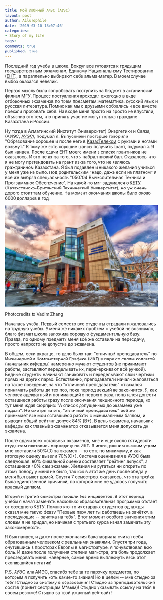 ```yaml
---
title: Мой любимый АИЭС (АУЭС)
layout: post
author: Ailurophile
date: '2019-03-10 13:07:46'
categories:
- Story of my life
tags:
comments: true
published: true
---
```


Последний год учебы в школе.
Вокруг все готовятся к грядущим государственным экзаменам, Единому Национальному Тестированию ([ЕНТ](https://ru.wikipedia.org/wiki/%D0%95%D0%B4%D0%B8%D0%BD%D0%BE%D0%B5_%D0%BD%D0%B0%D1%86%D0%B8%D0%BE%D0%BD%D0%B0%D0%BB%D1%8C%D0%BD%D0%BE%D0%B5_%D1%82%D0%B5%D1%81%D1%82%D0%B8%D1%80%D0%BE%D0%B2%D0%B0%D0%BD%D0%B8%D0%B5)), а параллельно выбирают себе альма-матер.
В моем случае выбор оказался невелик.

Первая мысль была попробовать поступить на бюджет в астанинский филиал [МГУ](http://www.msu.kz/).
Процесс поступления проходил ежегодно в виде отборочных экзаменов по трем предметам: математика, русский язык и русская литература.
Помню как мы с друзьями собрались и все вместе поехали пробовать себя.
На входе меня просто на просто не впустили, объяснив это тем, что принять участие могут только граждане Казахстана и России.
<!--more-->

Ну тогда в Алматинский Институт (Университет) Энергетики и Связи, (АИЭС, [АУЭС](https://aues.kz/)), подумал я.
Выпускники постарше говорили "Образование хорошее и после него в [КазахТелеком](https://ru.wikipedia.org/wiki/%D0%9A%D0%B0%D0%B7%D0%B0%D1%85%D1%82%D0%B5%D0%BB%D0%B5%D0%BA%D0%BE%D0%BC) с руками и ногами возьмут."
К тому же есть хорошие шансы получить грант, подумал я.
Я был наивен.
После сдачи ЕНТ моего имени в списке грантников не оказалось.
И это не из-за того, что я набрал низкий бал.
Оказалось, что я не могу претендовать на грант из-за того, что не являюсь гражданином Казахстана.
Я был подавлен и никакого желания учиться у меня уже не было.
Под родительским "надо, даже если на платном" я всё же выбрал специальность "050704 Вычислительная Техника и Программное Обеспечение".
На какой-то миг задумался о [КБТУ](https://www.kbtu.kz/ru) (Казахстанско-Британский Технический Университет), но уж очень дорого стоит там обучение.
На момент окончания школы было около 6000 долларов в год.

<div>
<img src="/assets/images/AUPET.jpg" alt="AUPET"/>
<p>Photocredits to Vadim Zhang</p>
</div>

Началась учеба. Первый семестр все студенты страдали и жаловались на трудную учебы.
У меня же никаких проблем с учебой не возникало, благо физмат школа заложила хорошую фундаментальную базу.
Правда, по одному предмету меня всё же оставили на пересдачу, просто напросто не допустив до экзамена.

В общем, если вкратце, то дело было так: "отличный преподаватель" по Инженерной и Компьютерной Графике (ИКГ) в паре со своим коллегой (начальник кафедры) намеренно мучают студентов (не принимают работы, заставляют переделывать их, перечеркивают всё ручкой).
Бедные студенты начинают паниковать и переделывают свои чертежи прямо на других парах.
Естественно, преподаватели начали жаловаться на такое поведение, на что "отличный преподаватель" отказался принимать работы до тех пор, пока период лекций не закончится.
Я, как человек адекватный и понимающий с первого раза, попытался донести оставшиеся работы сразу после окончания лекционного периода, но тут меня ждал сюрприз: "А список допущенных до экзамена уже подали".
Не смотря на это, "отличный преподаватель" всё же принимает все мои оставшиеся работы с минимальным баллом, и выводит общий рейтинг допуск 84% (B+).
В день экзамена, начальник кафедры как главный экзаменатор отказывается меня допускать до экзамена.

После сдачи всех остальных экзаменов, мне и еще около пятидесяти студентам поставили пересдачу по ИКГ.
В итоге, ранним зимним утром мне поставили  50%(D) за экзамен -- то есть по минимуму, и как итоговую оценку вывели 70%(С+).
Система оценивания в АУЭС была следующая: 60% финальной оценки составляет "рейтинг допуск", а оставшиеся 40% сам экзамен.
Желания ни ругаться ни спорить по этому поводу у меня не было, так как в этот же день после обеда у меня был вылет домой.
Спустя 7 семестров, оказалось, что эта тройка была единственной причиной, по которой мне не удалось получить красный диплом.

Второй и третий семестры прошли без инцидентов.
В этот период учёбы я начал замечать насколько образовательная программа отстает от соседнего КБТУ. 
Помню кто-то из старших студентов однажды сказал мне такую фразу "Первые пару лет ты работаешь на зачётку, а последующие -- зачетка на тебя".
В тот момент особого значения этим словам я не придал, но начиная с третьего курса начал замечать эту закономерность.

Я был наивен, и даже после окончания бакалавриата считал себя образованным человеком с реальными знаниями.
Спустя три года, очутившись в просторах Европы в магистратуре, я почувствовал всю боль.
И даже после получения степени магистра, эта боль продолжает преследовать меня.
Наверное, самое время выплеснуть весь этот скопившийся негатив!

P.S.
АУЭС или АИЭС, спасибо тебе за те парочку предметов, по которым я получить хоть какие-то знания!
Но в целом -- мне стыдно за тебя!
Стыдно за систему в образования!
Стыдно за преподавательский состав (привет сестрицам М*вым)!
Стыдно указывать ссылку на тебя в своем резюме!
Стыдно за твой ужасный веб-сайт!
